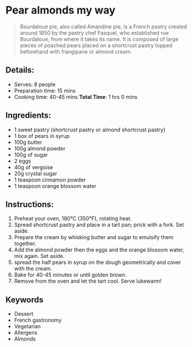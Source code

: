 # Pear almonds my way

 > Bourdaloue pie, also called Amandine pie, is a French pastry created around 1850 by the pastry chef Fasquel, who established rue Bourdaloue, from where it takes its name. It is composed of large pieces of poached pears placed on a shortcrust pastry topped beforehand with frangipane or almond cream.

## Details:
* Serves: 8 people
* Preparation time: 15 mins
* Cooking time: 40-45 mins
**Total Time**: 1 hrs 0 mins

## Ingredients:
* 1 sweet pastry (shortcrust pastry or almond shortcrust pastry)
* 1 box of pears in syrup
* 100g butter
* 100g almond powder
* 100g of sugar
* 2 eggs
* 40g of vergoise
* 20g crystal sugar
* 1 teaspoon cinnamon powder
* 1 teaspoon orange blossom water

## Instructions:
1. Preheat your oven, 180°C (350°F), rotating heat.
1. Spread shortcrust pastry and place in a tart pan; prick with a fork. Set aside.
1. Prepare the cream by whisking butter and sugar to emulsify them together.
1. Add the almond powder then the eggs and the orange blossom water, mix again. Set aside.
1. spread the half pears in syrup on the dough geometrically and cover with the cream.
1. Bake for 40-45 minutes or until golden brown.
1. Remove from the oven and let the tart cool. Serve lukewarm!

## Keywords
* Dessert
* French gastronomy
* Vegetarian
* Allergens
 * Almonds